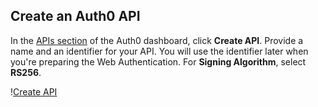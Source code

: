 ## Create an Auth0 API

In the <a href="$manage_url/#/apis" target="_blank">APIs section</a> of the Auth0 dashboard, click **Create API**. Provide a name and an identifier for your API.
You will use the identifier later when you're preparing the Web Authentication.
For **Signing Algorithm**, select **RS256**.

!<a href="/media/articles/api-auth/create-api.png" target="_blank">Create API</a>
